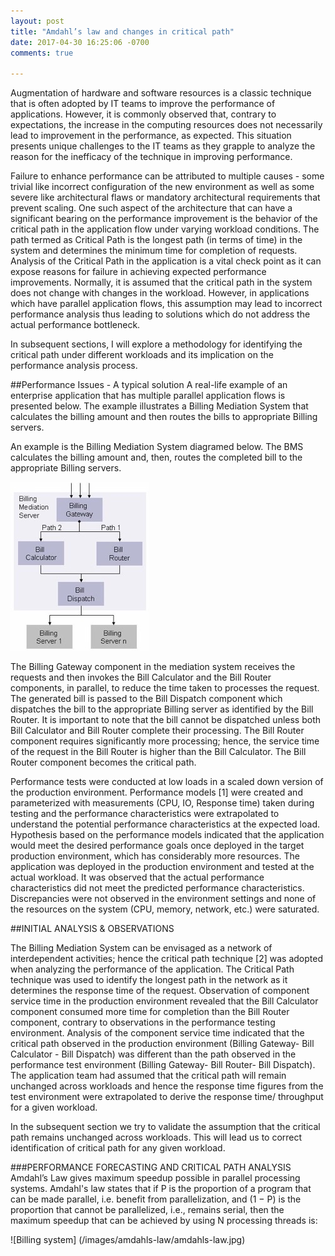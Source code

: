 ```yaml
---
layout: post
title: "Amdahl’s law and changes in critical path"
date: 2017-04-30 16:25:06 -0700
comments: true

---
```

Augmentation of hardware and software resources is a classic technique that is often adopted by IT teams to improve the performance of applications. However, it is commonly observed that, contrary to expectations, the increase in the computing resources does not necessarily lead to improvement in the performance, as expected. This situation presents unique challenges to the IT teams as they grapple to analyze the reason for the inefficacy of the technique in improving performance.

Failure to enhance performance can be attributed to multiple causes - some trivial like incorrect configuration of the new environment as well as some severe like architectural flaws or mandatory architectural requirements that prevent scaling. One such aspect of the architecture that can have a significant bearing on the performance improvement is the behavior of the critical path in the application flow under varying workload conditions. The path termed as Critical Path is the longest path (in terms of time) in the system and determines the minimum time for completion of requests. Analysis of the Critical Path in the application is a vital check point as it can expose reasons for failure in achieving expected performance improvements. Normally, it is assumed that the critical path in the system does not change with changes in the workload. However, in applications which have parallel application flows, this assumption may lead to incorrect performance analysis thus leading to solutions which do not address the actual performance bottleneck.

In subsequent sections, I will explore a methodology for identifying the critical path under different workloads and its implication on the performance analysis process.

##Performance Issues - A typical solution
A real-life example of an enterprise application that has multiple parallel application flows is presented below. The example illustrates a Billing Mediation System that calculates the billing amount and then routes the bills to appropriate Billing servers.

An example is the Billing Mediation System diagramed below. The BMS calculates the billing amount and, then, routes the completed bill to the appropriate Billing servers.

![Billing system](/images/amdahls-law/billing-system.jpg)

The Billing Gateway component in the mediation system receives the requests and then invokes the Bill Calculator and the Bill Router components, in parallel, to reduce the time taken to processes the request. The generated bill is passed to the Bill Dispatch component which dispatches the bill to the appropriate Billing server as identified by the Bill Router. It is important to note that the bill cannot be dispatched unless both Bill Calculator and Bill Router complete their processing. The Bill Router component requires significantly more processing; hence, the service time of the request in the Bill Router is higher than the Bill Calculator. The Bill Router component becomes the critical path.

Performance tests were conducted at low loads in a scaled down version of the production environment. Performance models [1] were created and parameterized with measurements (CPU, IO, Response time) taken during testing and the performance characteristics were extrapolated to understand the potential performance characteristics at the expected load. Hypothesis based on the performance models indicated that the application would meet the desired performance goals once deployed in the target production environment, which has considerably more resources. The application was deployed in the production environment and tested at the actual workload. It was observed that the actual performance characteristics did not meet the predicted performance characteristics. Discrepancies were not observed in the environment settings and none of the resources on the system (CPU, memory, network, etc.) were saturated.

##INITIAL ANALYSIS & OBSERVATIONS

The Billing Mediation System can be envisaged as a network of interdependent activities; hence the critical path technique [2] was adopted when analyzing the performance of the application. The Critical Path technique was used to identify the longest path in the network as it determines the response time of the request. Observation of component service time in the production environment revealed that the Bill Calculator component consumed more time for completion than the Bill Router component, contrary to observations in the performance testing environment. Analysis of the component service time indicated that the critical path observed in the production environment (Billing Gateway- Bill Calculator - Bill Dispatch) was different than the path observed in the performance test environment (Billing Gateway- Bill Router- Bill Dispatch). The application team had assumed that the critical path will remain unchanged across workloads and hence the response time figures from the test environment were extrapolated to derive the response time/ throughput for a given workload.

In the subsequent section we try to validate the assumption that the critical path remains unchanged across workloads. This will lead us to correct identification of critical path for any given workload.

###PERFORMANCE FORECASTING AND CRITICAL PATH ANALYSIS
Amdahl’s Law gives maximum speedup possible in parallel processing systems. Amdahl's law states that if P is the proportion of a program that can be made parallel, i.e. benefit from parallelization, and (1 − P) is the proportion that cannot be parallelized, i.e., remains serial, then the maximum speedup that can be achieved by using N processing threads is:

![Billing system] (/images/amdahls-law/amdahls-law.jpg)



